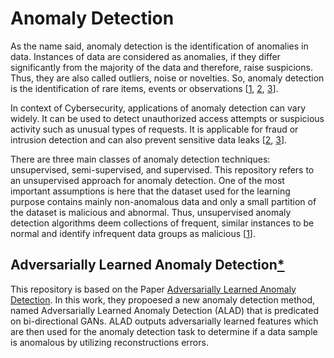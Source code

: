 # Anomaly Detection
As the name said, anomaly detection is the identification of anomalies in data. 
Instances of data are considered as anomalies, if they differ significantly from the
majority of the data and therefore, raise suspicions. 
Thus, they are also called outliers, noise or novelties.
So, anomaly detection is the identification of rare items, events or observations
[[1](https://avinetworks.com/glossary/anomaly-detection/),
[2](https://en.wikipedia.org/wiki/Anomaly_detection),
[3](https://nix-united.com/blog/machine-learning-for-anomaly-detection-in-depth-overview/)]. 

In context of Cybersecurity, applications of anomaly detection can vary widely. 
It can be used to detect 
unauthorized access attempts or suspicious activity such as unusual types of 
requests. It is applicable for 
fraud or intrusion detection and can also prevent sensitive data leaks 
[[2](https://en.wikipedia.org/wiki/Anomaly_detection), 
[3](https://nix-united.com/blog/machine-learning-for-anomaly-detection-in-depth-overview/)].

There are three main classes of anomaly detection techniques: unsupervised, semi-supervised, and supervised. 
This repository refers to an unsupervised approach for anomaly detection. One of the most important
assumptions is here that the dataset used for the learning purpose contains mainly non-anomalous data and
only a small partition of the dataset is malicious and abnormal. Thus, unsupervised 
anomaly detection algorithms deem collections of frequent, similar instances to be
normal and identify infrequent data groups as malicious
[[1](https://avinetworks.com/glossary/anomaly-detection/)].

## Adversarially Learned Anomaly Detection[*](https://arxiv.org/pdf/1812.02288.pdf)
This repository is based on the Paper [Adversarially Learned Anomaly Detection](https://arxiv.org/pdf/1812.02288.pdf). 
In this work, they propoesed a new anomaly detection method, named Adversarially Learned Anomaly Detection (ALAD)
that is predicated on bi-directional GANs. ALAD outputs adversarially learned features which are then
used for the anomaly detection task to determine if a data sample is anomalous by utilizing reconstructions errors. 

